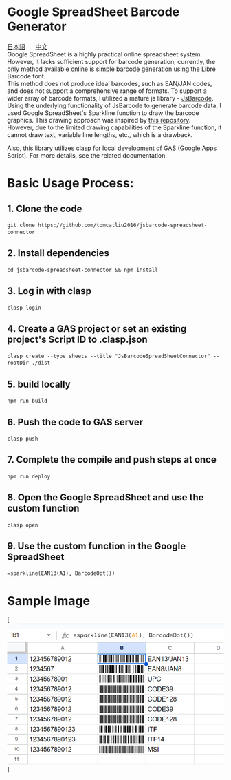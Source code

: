 # Google SpreadSheet Barcode Generator
[日本語](README.ja.md) &nbsp;&nbsp;&nbsp;&nbsp; [中文](README.zh.md)<br>
Google SpreadSheet is a highly practical online spreadsheet system.<br>
However, it lacks sufficient support for barcode generation; currently, the only method available online is simple barcode generation using the Libre Barcode font.<br>
This method does not produce ideal barcodes, such as EAN/JAN codes, and does not support a comprehensive range of formats.
To support a wider array of barcode formats, I utilized a mature js library - [JsBarcode](https://github.com/lindell/JsBarcode "JsBarcode is a barcode generator written in JavaScript").<br>
Using the underlying functionality of JsBarcode to generate barcode data, I used Google SpreadSheet's Sparkline function to draw the barcode graphics. This drawing approach was inspired by [this repository](https://github.com/EszopiCoder/google-barcode-fx-library "Barcode Function Library for Google Sheets").<br>
However, due to the limited drawing capabilities of the Sparkline function, it cannot draw text, variable line lengths, etc., which is a drawback.

Also, this library utilizes [clasp](https://github.com/google/clasp) for local development of GAS (Google Apps Script). For more details, see the related documentation.

# Basic Usage Process:
## 1. Clone the code
```shell
git clone https://github.com/tomcatliu2016/jsbarcode-spreadsheet-connector
```
## 2. Install dependencies
```shell
cd jsbarcode-spreadsheet-connector && npm install
```
## 3. Log in with clasp
```shell
clasp login
```
## 4. Create a GAS project or set an existing project's Script ID to .clasp.json
```shell
clasp create --type sheets --title "JsBarcodeSpreadSheetConnector" --rootDir ./dist
```
## 5. build locally
```shell
npm run build
```
## 6. Push the code to GAS server
```shell
clasp push
```
## 7. Complete the compile and push steps at once
```shell
npm run deploy
```
## 8. Open the Google SpreadSheet and use the custom function
```shell
clasp open
```
## 9. Use the custom function in the Google SpreadSheet
```shell
=sparkline(EAN13(A1), BarcodeOpt())
```

# Sample Image
[![As Shown](images/samples.png)]
